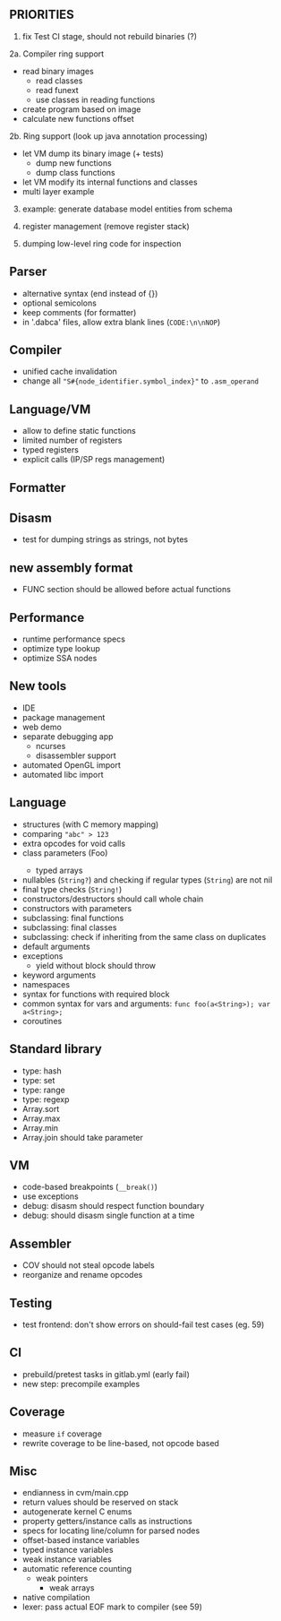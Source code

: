 ## PRIORITIES ##

1. fix Test CI stage, should not rebuild binaries (?)

2a. Compiler ring support
  - read binary images
    - read classes
    - read funext
    - use classes in reading functions
  - create program based on image
  - calculate new functions offset

2b. Ring support (look up java annotation processing)
  - let VM dump its binary image (+ tests)
    - dump new functions
    - dump class functions
  - let VM modify its internal functions and classes
  - multi layer example

3. example: generate database model entities from schema

4. register management (remove register stack)
5. dumping low-level ring code for inspection

## Parser ##

- alternative syntax (end instead of {})
- optional semicolons
- keep comments (for formatter)
- in '.dabca' files, allow extra blank lines (`CODE:\n\nNOP`)

## Compiler

- unified cache invalidation
- change all `"S#{node_identifier.symbol_index}"` to `.asm_operand`

## Language/VM

- allow to define static functions
- limited number of registers
- typed registers
- explicit calls (IP/SP regs management)

## Formatter

## Disasm

- test for dumping strings as strings, not bytes

## new assembly format

- FUNC section should be allowed before actual functions

## Performance

- runtime performance specs
- optimize type lookup
- optimize SSA nodes

## New tools ##

- IDE
- package management
- web demo
- separate debugging app
    - ncurses
    - disassembler support
- automated OpenGL import
- automated libc import

## Language ##

- structures (with C memory mapping)
- comparing `"abc" > 123`
- extra opcodes for void calls
- class parameters (Foo<String>)
    - typed arrays
- nullables (`String?`) and checking if regular types (`String`) are not nil
- final type checks (`String!`)
- constructors/destructors should call whole chain
- constructors with parameters
- subclassing: final functions
- subclassing: final classes
- subclassing: check if inheriting from the same class on duplicates
- default arguments
- exceptions
  - yield without block should throw
- keyword arguments
- namespaces
- syntax for functions with required block
- common syntax for vars and arguments: `func foo(a<String>); var a<String>;`
- coroutines

## Standard library ##

- type: hash
- type: set
- type: range
- type: regexp
- Array.sort
- Array.max
- Array.min
- Array.join should take parameter

## VM ##

- code-based breakpoints (`__break()`)
- use exceptions
- debug: disasm should respect function boundary
- debug: should disasm single function at a time

## Assembler ##

- COV should not steal opcode labels
- reorganize and rename opcodes

## Testing ##

- test frontend: don't show errors on should-fail test cases (eg. 59)

## CI ##

- prebuild/pretest tasks in gitlab.yml (early fail)
- new step: precompile examples

## Coverage ##

- measure `if` coverage
- rewrite coverage to be line-based, not opcode based

## Misc ##

- endianness in cvm/main.cpp
- return values should be reserved on stack
- autogenerate kernel C enums
- property getters/instance calls as instructions
- specs for locating line/column for parsed nodes
- offset-based instance variables
- typed instance variables
- weak instance variables
- automatic reference counting
	- weak pointers
		- weak arrays
- native compilation
- lexer: pass actual EOF mark to compiler (see 59)
